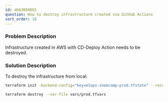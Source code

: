 ```yaml
---
id: abb38848b5
question: How to destroy infrastructure created via GitHub Actions
sort_order: 18
---
```


### Problem Description

Infrastructure created in AWS with CD-Deploy Action needs to be destroyed.

### Solution Description

To destroy the infrastructure from local:

```bash
terraform init -backend-config="key=mlops-zoomcamp-prod.tfstate" --reconfigure
```

```bash
terraform destroy --var-file vars/prod.tfvars
```
